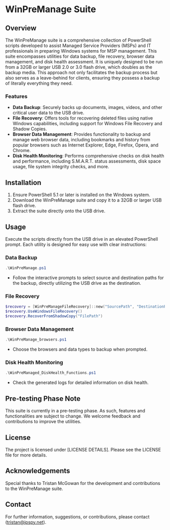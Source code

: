 # WinPreManage Suite

## Overview
The WinPreManage suite is a comprehensive collection of PowerShell scripts developed to assist Managed Service Providers (MSPs) and IT professionals in preparing Windows systems for MSP management. This suite encompasses utilities for data backup, file recovery, browser data management, and disk health assessment. It is uniquely designed to be run from a 32GB or larger USB 2.0 or 3.0 flash drive, which doubles as the backup media. This approach not only facilitates the backup process but also serves as a leave-behind for clients, ensuring they possess a backup of literally everything they need.

### Features
- **Data Backup**: Securely backs up documents, images, videos, and other critical user data to the USB drive.
- **File Recovery**: Offers tools for recovering deleted files using native Windows capabilities, including support for Windows File Recovery and Shadow Copies.
- **Browser Data Management**: Provides functionality to backup and manage web browser data, including bookmarks and history from popular browsers such as Internet Explorer, Edge, Firefox, Opera, and Chrome.
- **Disk Health Monitoring**: Performs comprehensive checks on disk health and performance, including S.M.A.R.T. status assessments, disk space usage, file system integrity checks, and more.

## Installation
1. Ensure PowerShell 5.1 or later is installed on the Windows system.
2. Download the WinPreManage suite and copy it to a 32GB or larger USB flash drive.
3. Extract the suite directly onto the USB drive.

## Usage
Execute the scripts directly from the USB drive in an elevated PowerShell prompt. Each utility is designed for easy use with clear instructions:

### Data Backup
```powershell
.\WinPreManage.ps1
```
- Follow the interactive prompts to select source and destination paths for the backup, directly utilizing the USB drive as the destination.

### File Recovery
```powershell
$recovery = [WinPreManageFileRecovery]::new("SourcePath", "DestinationPath")
$recovery.UseWindowsFileRecovery()
$recovery.RecoverFromShadowCopy("FilePath")
```

### Browser Data Management
```powershell
.\WinPreManage_browsers.ps1
```
- Choose the browsers and data types to backup when prompted.

### Disk Health Monitoring
```powershell
.\WinPreManaged_DiskHealth_Functions.ps1
```
- Check the generated logs for detailed information on disk health.

## Pre-testing Phase Note
This suite is currently in a pre-testing phase. As such, features and functionalities are subject to change. We welcome feedback and contributions to improve the utilities.

## License
The project is licensed under [LICENSE DETAILS]. Please see the LICENSE file for more details.

## Acknowledgements
Special thanks to Tristan McGowan for the development and contributions to the WinPreManage suite.

## Contact
For further information, suggestions, or contributions, please contact (tristan@ipspy.net).
